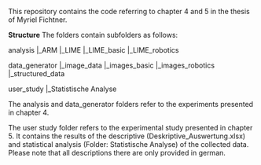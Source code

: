 This repository contains the code referring to chapter 4 and 5 in the thesis of Myriel Fichtner.

**Structure**
The folders contain subfolders as follows:

analysis
|_ARM
|_LIME
  |_LIME_basic
  |_LIME_robotics

data_generator
|_image_data
  |_images_basic
  |_images_robotics
|_structured_data

user_study
|_Statistische Analyse


The analysis and data_generator folders refer to the experiments presented in chapter 4.

The user study folder refers to the experimental study presented in chapter 5. It contains the results of the descriptive (Deskriptive_Auswertung.xlsx) and statistical analysis (Folder: Statistische Analyse) of the collected data.
Please note that all descriptions there are only provided in german.

